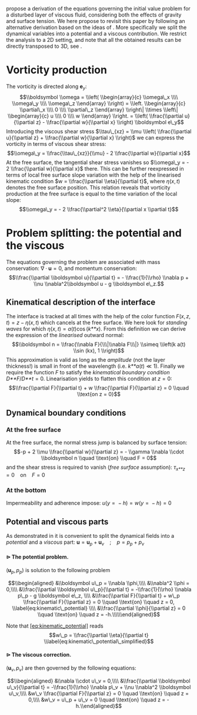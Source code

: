 propose a derivation of the equations governing the initial value
problem for a disturbed layer of viscous fluid, considering both the
effects of gravity and surface tension. We here propose to revisit this
paper by following an alternative derivation based on the ideas of .
More specifically we split the dynamical variables into a potential and
a viscous contribution. We restrict the analysis to a 2D setting, and
note that all the obtained results can be directly transposed to 3D, see
.

Vorticity production
====================

The vorticity is directed along **e**<sub>*y*</sub>:
$$\\boldsymbol \\omega = \\left(
\\begin{array}{c}
\\omega\_x \\\\
\\omega\_y \\\\
\\omega\_z
\\end{array}
\\right) =
\\left.
\\begin{array}{c}
\\partial\_x \\\\
0 \\\\
\\partial\_z
\\end{array}
\\right\|
\\times
\\left\|
\\begin{array}{c}
u \\\\
0 \\\\
w
\\end{array}
\\right. =
\\left(
\\frac{\\partial u}{\\partial z} - 
\\frac{\\partial w}{\\partial x}
\\right) \\boldsymbol e\_y$$
Introducing the viscous shear stress $\\tau\_{xz} = \\mu \\left(
\\frac{\\partial u}{\\partial z} + \\frac{\\partial w}{\\partial x} \\right)$
we can express the vorticity in terms of viscous shear stress:
$$\\omega\_y = \\frac{\\tau\_{xz}}{\\mu} - 2 \\frac{\\partial w}{\\partial x}$$
At the free surface, the tangential shear stress vanishes so
$\\omega\_y = - 2 \\frac{\\partial w}{\\partial x}$ there. This can be
further reexpressed in terms of local free surface slope variation with
the help of the linearised kinematic condition $w =
\\frac{\\partial \\eta}{\\partial t}$, where *η*(*x*, *t*) denotes the
free surface position. This relation reveals that vorticity production
at the free surface is equal to the time variation of the local slope:
$$\\omega\_y = - 2 \\frac{\\partial^2 \\eta}{\\partial x \\partial t}$$

Problem splitting: the potential and the viscous
================================================

The equations governing the problem are associated with mass
conservation:
∇ ⋅ **u** = 0,
and momentum conservation:
$$\\frac{\\partial \\boldsymbol u}{\\partial t} = - \\frac{1}{\\rho} \\nabla p + \\nu \\nabla^2\\boldsymbol u - g \\boldsymbol e\_z.$$

Kinematical description of the interface
----------------------------------------

The interface is tracked at all times with the help of the color
function *F*(*x*, *z*, *t*) = *z* − *η*(*x*, *t*) which cancels at the
free surface. We here look for *standing waves* for which
*η*(*x*, *t*) = *a*(*t*)cos (*k**x*). From this definition we can derive
the expression of the *linearised* outward normal:
$$\\boldsymbol n = \\frac{\\nabla F}{\\\|\\nabla F\\\|} \\simeq \\left(k a(t) \\sin (kx), 1 \\right)$$
This approximation is valid as long as the *amplitude* (not the layer
thickness!) is small in front of the wavelength (i.e. *k**a*(*t*) ≪ 1).
Finally we require the function *F* to satisfy the *kinematical boundary
condition* *D**F*/*D**t* = 0. Linearisation yields to flatten this
condition at *z* = 0:
$$\\frac{\\partial F}{\\partial t} + w \\frac{\\partial F}{\\partial z} = 0 \\quad \\text{on z = 0}$$

Dynamical boundary conditions
-----------------------------

### At the free surface

At the free surface, the normal stress jump is balanced by surface
tension:
$$-p + 2 \\mu \\frac{\\partial w}{\\partial z} = - \\gamma \\nabla \\cdot
\\boldsymbol n \\quad \\text{on} \\quad F = 0$$
and the shear stress is required to vanish (*free surface* assumption):
*τ*<sub>*x**z*</sub> = 0  on  *F* = 0

### At the bottom

Impermeability and adherence impose:
*u*(*y* =  − *h*) = *w*(*y* =  − *h*) = 0

Potential and viscous parts
---------------------------

As demonstrated in it is convenient to split the dynamical fields into a
*potential* and a *viscous* part:
**u** = **u**<sub>*p*</sub> + **u**<sub>*v*</sub>  ;  *p* = *p*<sub>*p*</sub> + *p*<sub>*v*</sub>

#### ⊳ The potential problem.

(**u**<sub>*p*</sub>, *p*<sub>*p*</sub>) is solution to the following
problem

$$\\begin{aligned}
&\\boldsymbol u\_p = \\nabla \\phi,\\\\
&\\nabla^2 \\phi = 0,\\\\
&\\frac{\\partial \\boldsymbol u\_p}{\\partial t} = -\\frac{1}{\\rho} \\nabla p\_p - g \\boldsymbol e\_z,  \\\\
&\\frac{\\partial F}{\\partial t} + w\_p \\frac{\\partial F}{\\partial z} = 0 \\quad \\text{on} \\quad z = 0, \\label{eq:kinematic\_potential} \\\\
&\\frac{\\partial \\phi}{\\partial z} = 0  \\quad \\text{on} \\quad z = -h.\\\\\\end{aligned}$$

Note that
<a href="#eq:kinematic_potential" data-reference-type="eqref" data-reference="eq:kinematic_potential">[eq:kinematic_potential]</a>
reads
$$w\_p = \\frac{\\partial \\eta}{\\partial t} \\label{eq:kinematic\_potential\_simplified}$$

#### ⊳ The viscous correction.

(**u**<sub>*v*</sub>, *p*<sub>*v*</sub>) are then governed by the
following equations:

$$\\begin{aligned}
&\\nabla \\cdot u\_v = 0,\\\\
&\\frac{\\partial \\boldsymbol u\_v}{\\partial t} = -\\frac{1}{\\rho} \\nabla p\_v + \\nu \\nabla^2 \\boldsymbol u\_v,\\\\
&w\_v \\frac{\\partial F}{\\partial z} = 0 \\quad \\text{on} \\quad z = 0,\\\\
&w\_v = u\_p + u\_v = 0  \\quad \\text{on} \\quad z = -h.\\end{aligned}$$
